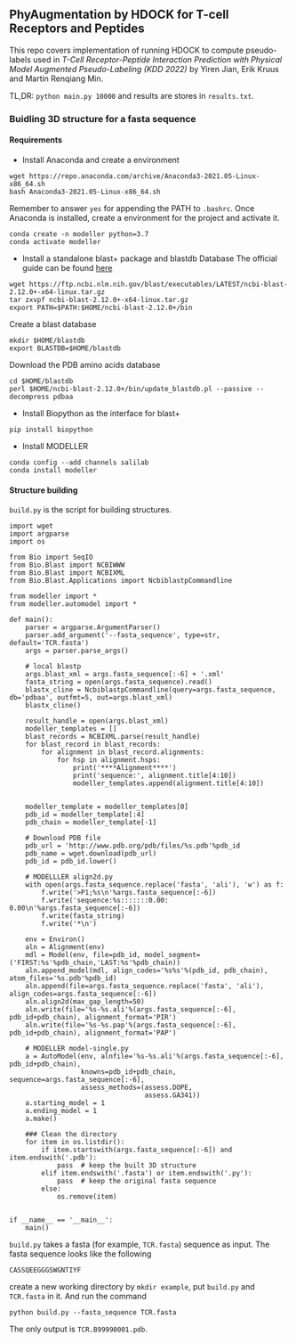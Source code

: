 ## **PhyAugmentation by HDOCK for T-cell Receptors and Peptides**

This repo covers implementation of running HDOCK to compute pseudo-labels used in *T-Cell Receptor-Peptide Interaction Prediction with Physical Model Augmented Pseudo-Labeling (KDD 2022)* by Yiren Jian, Erik Kruus and Martin Renqiang Min.

TL,DR: `python main.py 10000` and results are stores in `results.txt`.


### Buidling  3D structure for a fasta sequence

#### Requirements

- Install Anaconda and create a environment
```
wget https://repo.anaconda.com/archive/Anaconda3-2021.05-Linux-x86_64.sh
bash Anaconda3-2021.05-Linux-x86_64.sh
```
Remember to answer `yes` for appending the PATH to `.bashrc`. Once Anaconda is installed, create a environment for the project and activate it.
```
conda create -n modeller python=3.7
conda activate modeller
```

- Install a standalone blast+ package and blastdb Database
The official guide can be found [here](https://www.ncbi.nlm.nih.gov/books/NBK52640/)
```
wget https://ftp.ncbi.nlm.nih.gov/blast/executables/LATEST/ncbi-blast-2.12.0+-x64-linux.tar.gz  
tar zxvpf ncbi-blast-2.12.0+-x64-linux.tar.gz
export PATH=$PATH:$HOME/ncbi-blast-2.12.0+/bin
```
Create a blast database
```
mkdir $HOME/blastdb
export BLASTDB=$HOME/blastdb
```
Download the PDB amino acids database
```
cd $HOME/blastdb
perl $HOME/ncbi-blast-2.12.0+/bin/update_blastdb.pl --passive --decompress pdbaa
```

- Install Biopython as the interface for blast+
```
pip install biopython
```

- Install MODELLER
```
conda config --add channels salilab
conda install modeller
```

#### Structure building
`build.py` is the script for building structures.
```
import wget
import argparse
import os

from Bio import SeqIO
from Bio.Blast import NCBIWWW
from Bio.Blast import NCBIXML
from Bio.Blast.Applications import NcbiblastpCommandline

from modeller import *
from modeller.automodel import *

def main():
    parser = argparse.ArgumentParser()
    parser.add_argument('--fasta_sequence', type=str, default='TCR.fasta')
    args = parser.parse_args()

    # local blastp
    args.blast_xml = args.fasta_sequence[:-6] + '.xml'
    fasta_string = open(args.fasta_sequence).read()
    blastx_cline = NcbiblastpCommandline(query=args.fasta_sequence, db='pdbaa', outfmt=5, out=args.blast_xml)
    blastx_cline()

    result_handle = open(args.blast_xml)
    modeller_templates = []
    blast_records = NCBIXML.parse(result_handle)
    for blast_record in blast_records:
        for alignment in blast_record.alignments:
            for hsp in alignment.hsps:
                print('****Alignment****')
                print('sequence:', alignment.title[4:10])
                modeller_templates.append(alignment.title[4:10])


    modeller_template = modeller_templates[0]
    pdb_id = modeller_template[:4]
    pdb_chain = modeller_template[-1]

    # Download PDB file
    pdb_url = 'http://www.pdb.org/pdb/files/%s.pdb'%pdb_id
    pdb_name = wget.download(pdb_url)
    pdb_id = pdb_id.lower()

    # MODELLLER align2d.py
    with open(args.fasta_sequence.replace('fasta', 'ali'), 'w') as f:
        f.write('>P1;%s\n'%args.fasta_sequence[:-6])
        f.write('sequence:%s:::::::0.00: 0.00\n'%args.fasta_sequence[:-6])
        f.write(fasta_string)
        f.write('*\n')

    env = Environ()
    aln = Alignment(env)
    mdl = Model(env, file=pdb_id, model_segment=('FIRST:%s'%pdb_chain,'LAST:%s'%pdb_chain))
    aln.append_model(mdl, align_codes='%s%s'%(pdb_id, pdb_chain), atom_files='%s.pdb'%pdb_id)
    aln.append(file=args.fasta_sequence.replace('fasta', 'ali'), align_codes=args.fasta_sequence[:-6])
    aln.align2d(max_gap_length=50)
    aln.write(file='%s-%s.ali'%(args.fasta_sequence[:-6], pdb_id+pdb_chain), alignment_format='PIR')
    aln.write(file='%s-%s.pap'%(args.fasta_sequence[:-6], pdb_id+pdb_chain), alignment_format='PAP')

    # MODELLER model-single.py
    a = AutoModel(env, alnfile='%s-%s.ali'%(args.fasta_sequence[:-6], pdb_id+pdb_chain),
                  knowns=pdb_id+pdb_chain, sequence=args.fasta_sequence[:-6],
                  assess_methods=(assess.DOPE,
                                  assess.GA341))
    a.starting_model = 1
    a.ending_model = 1
    a.make()

    ### Clean the directory
    for item in os.listdir():
        if item.startswith(args.fasta_sequence[:-6]) and item.endswith('.pdb'):
            pass  # keep the built 3D structure
        elif item.endswith('.fasta') or item.endswith('.py'):
            pass  # keep the original fasta sequence
        else:
            os.remove(item)


if __name__ == '__main__':
    main()

```
`build.py` takes a fasta (for example, `TCR.fasta`) sequence as input. The fasta sequence looks like the following
```
CASSQEEGGGSWGNTIYF
```
create a new working directory by `mkdir example`, put `build.py` and `TCR.fasta` in it. And run the command
```
python build.py --fasta_sequence TCR.fasta
```
The only output is `TCR.B99990001.pdb`.
